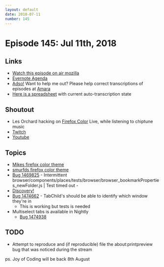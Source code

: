 ```yaml
---
layout: default
date: 2018-07-11
number: 145
---
```


# Episode 145: Jul 11th, 2018

## Links
* [Watch this episode on air mozilla](https://air.mozilla.org/the-joy-of-coding-episode-145/)
* [Evernote Agenda](https://www.evernote.com/l/AbIs3LRknK1AwbmFb8RozrnZvefTFPZv15s)
* [Adso!](https://github.com/mikeconley/joy-of-coding-episode-guide/tree/master/utils/adso)
Want to help me out? Please help correct transcriptions of episodes at [Amara](https://amara.org)
* [Here is a spreadsheet](https://docs.google.com/spreadsheets/d/1LiDWBkZ762LZQDYyFPmiXEGCJLT7cnLiAh3inehjdWc/edit#gid=0) with current auto-transcription state

## Shoutout
* Les Orchard hacking on [Firefox Color](https://color.firefox.com) Live, while listening to chiptune music
* [Twitch](https://www.twitch.tv/lmorchard/videos/all)
* [Youtube](https://www.youtube.com/user/lmorchard) 

## Topics
* [Mikes firefox color theme](https://color.firefox.com/?theme=XQAAAAL0AAAAAAAAAABBqYhm849SCiazH1KEGccwS-xNVAVPvKGAiNxTtah5dSzAMY7NzGmHfkUxcNIrZ_wYPN9WEZbZAy4tRvZRuWYQhm80LcQZZTOdLhL5yc7pW2Zj4dNy6LgWfK7PFe8TDkw1-5Ob20-NiTi_Ryu2oBEpvJE9kFK2BHbPc4QaRiB6f2FsJmxcKUXEwRtl6AfcsSppjNaoAS-qGvdPPLLUM-H46onWPoZjwmLc3wocjn4JOxhB8oQZuvjGCv9UEEAA)
* [smurfds firefox color theme](https://color.firefox.com/?theme=XQAAAALlAAAAAAAAAABBKYhm849SCiazH1KEGccwS-xNVAWBvaAUsgfp0AllGpOSe3QBs1c3yMkq_Ro37oPDVA6sp17zlqJag9lx9MULXWVb04E3T6MnESthI9WKtaKR662Ft_G0TNYDa7yTYtU5HCBFRWQPOiW26X0Avh35TXnKqJP-IEsa7tfaRQwdcQOHu8LLMaruE92XBFUD3cuhUK7iTb26IBVhI-DZyg41naA_xz9r4H2bAEf7-MWA)
* [Bug 1469825](https://bugzilla.mozilla.org/show_bug.cgi?id=1469825) - 
  Intermittent browser/components/places/tests/browser/browser_bookmarkProperties_newFolder.js | 
  Test timed out -
* [Discovery!](https://bugzilla.mozilla.org/show_bug.cgi?id=1469825#c7)
* [Bug 1474662](https://bugzilla.mozilla.org/show_bug.cgi?id=1474662) - 
  TabChild's should be able to identify which window they're in 
  * This is working but tests is needed
* Multiselect tabs is available in Nightly 
  * [Bug 1474938](https://bugzilla.mozilla.org/show_bug.cgi?id=1474938)

## TODO 
* Attempt to reproduce and (if reproducible) file the about:printpreview bug that was noticed during the stream

ps. Joy of Coding will be back 8th August

